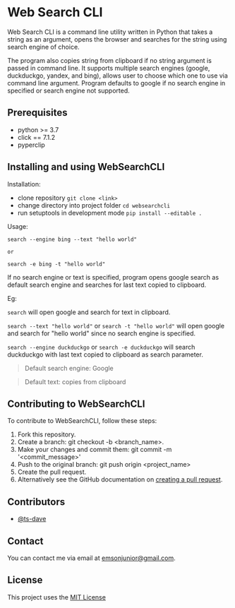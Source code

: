 # Web Search CLI
Web Search CLI is a command line utility written in Python that takes a string as an argument, opens the browser and searches for the string using search engine of choice.

The program also copies string from clipboard if no string argument is passed in command line. It supports multiple search engines (google, duckduckgo, yandex, and bing), allows user to choose which one to use via command line argument. Program defaults to google if no search engine in specified or search engine not supported.

## Prerequisites
* python >= 3.7
* click == 7.1.2
* pyperclip

## Installing and using WebSearchCLI

Installation:

* clone repository
    ```git clone <link>```
* change directory into project folder
    ```cd websearchcli```
* run setuptools in development mode
    ```pip install --editable .```


Usage:

    search --engine bing --text "hello world"
    
    or
    
    search -e bing -t "hello world"

If no search engine or text is specified, program opens google search as default search engine and searches for last text copied to clipboard.

Eg:

```search``` will open google and search for text in clipboard.

```search --text "hello world"``` 
 or
```search -t "hello world"``` will open google and search for "hello world" since no search engine is specified.

```search --engine duckduckgo``` 
or
```search -e duckduckgo```
will search duckduckgo with last text copied to clipboard as search parameter.

>Default search engine: Google

>Default text: copies from clipboard

## Contributing to WebSearchCLI
To contribute to WebSearchCLI, follow these steps:

1. Fork this repository.
2. Create a branch: git checkout -b <branch_name>.
3. Make your changes and commit them: git commit -m '<commit_message>'
4. Push to the original branch: git push origin <project_name>
5. Create the pull request.
6. Alternatively see the GitHub documentation on [creating a pull request](https://help.github.com/en/github/collaborating-with-issues-and-pull-requests/creating-a-pull-request).

## Contributors
* [@ts-dave](https://github.com/ts-dave)

## Contact
You can contact me via email at [emsonjunior@gmail.com](emsonjunior@gmail.com).

## License
This project uses the [MIT License](https://opensource.org/licenses/MIT)
